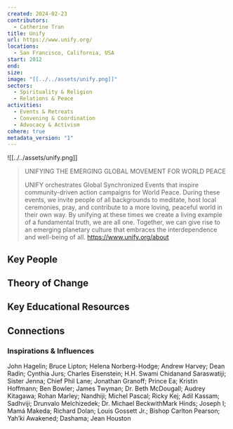 ```yaml
---
created: 2024-02-23
contributors:
  - Catherine Tran
title: Unify
url: https://www.unify.org/
locations:
  - San Francisco, California, USA
start: 2012
end: 
size: 
image: "[[../../assets/unify.png]]"
sectors:
  - Spirituality & Religion
  - Relations & Peace
activities:
  - Events & Retreats
  - Convening & Coordination
  - Advocacy & Activism
cohere: true
metadata_version: "1"
---
```


![[../../assets/unify.png]]
>UNIFYING THE EMERGING GLOBAL MOVEMENT FOR WORLD PEACE
>
>UNIFY orchestrates Global Synchronized Events that inspire community-driven action campaigns for World Peace. During these events, we invite people of all backgrounds to meditate, host local ceremonies, pray, and contribute to a more loving, peaceful world in their own way. By unifying at these times we create a living example of a fundamental truth, we are all one. Together, we can give rise to an emerging planetary culture that embraces the interdependence and well-being of all.
https://www.unify.org/about

## Key People

## Theory of Change

## Key Educational Resources

## Connections

### Inspirations & Influences

John Hagelin; Bruce Lipton; Helena Norberg-Hodge; Andrew Harvey; Dean Radin; Cynthia Jurs; Charles Eisenstein; H.H. Swami Chidanand Saraswatiji; Sister Jenna; Chief Phil Lane; Jonathan Granoff; Prince Ea; Kristin Hoffmann; Ben Bowler; James Twyman; Dr. Beth McDougall; Audrey Kitagawa; Rohan Marley; Nandhiji; Michel Pascal; Ricky Kej; Adil Kassam; Sadhviji; Drunvalo Melchizedek; Dr. Michael BeckwithMark Hinds; Joseph I; Mamá Makeda; Richard Dolan; Louis Gossett Jr.; Bishop Carlton Pearson; Yah’ki Awakened; Dashama; Jean Houston








